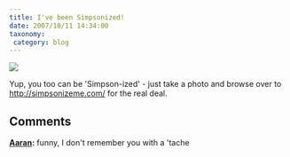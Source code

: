 ```yaml
---
title: I've been Simpsonized!
date: 2007/10/11 14:34:00
taxonomy: 
 category: blog 
---
```


![](http://bp2.blogger.com/_-8eBgLSYyzA/Rw40hhws4QI/AAAAAAAABHE/VBF7HDNSXA0/s400/your_imagenuclear)


Yup, you too can be 'Simpson-ized' - just take a photo and browse over to <http://simpsonizeme.com/> for the real deal.

## Comments

**[Aaran](#3 "2007-10-12 23:24:00"):** funny, I don't remember you with a 'tache



